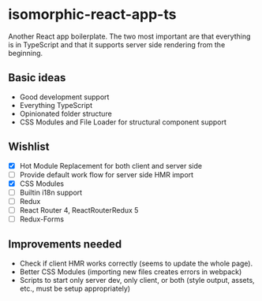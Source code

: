 # isomorphic-react-app-ts

Another React app boilerplate. The two most important are that everything is in TypeScript and that it supports server side rendering from the beginning.

## Basic ideas

- Good development support
- Everything TypeScript
- Opinionated folder structure
- CSS Modules and File Loader for structural component support

## Wishlist

- [x] Hot Module Replacement for both client and server side
- [ ] Provide default work flow for server side HMR import
- [x] CSS Modules
- [ ] Builtin i18n support
- [ ] Redux
- [ ] React Router 4, ReactRouterRedux 5
- [ ] Redux-Forms

## Improvements needed

- Check if client HMR works correctly (seems to update the whole page).
- Better CSS Modules (importing new files creates errors in webpack)
- Scripts to start only server dev, only client, or both (style output, assets, etc., must be setup appropriately)
